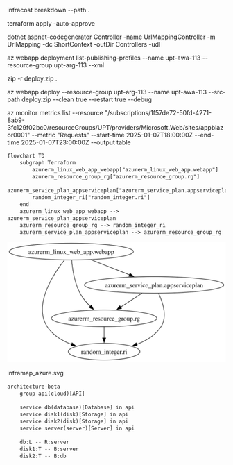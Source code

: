 infracost breakdown --path .

terraform apply -auto-approve

dotnet aspnet-codegenerator Controller -name UrlMappingController -m UrlMapping -dc ShortContext -outDir Controllers -udl

az webapp deployment list-publishing-profiles --name upt-awa-113 --resource-group upt-arg-113 --xml


zip -r deploy.zip .

az webapp deploy --resource-group upt-arg-113 --name upt-awa-113 --src-path deploy.zip --clean true --restart true --debug


az monitor metrics list --resource "/subscriptions/1f57de72-50fd-4271-8ab9-3fc129f02bc0/resourceGroups/UPT/providers/Microsoft.Web/sites/appblazor0001" --metric "Requests" --start-time 2025-01-07T18:00:00Z --end-time 2025-01-07T23:00:00Z --output table


```mermaid
flowchart TD
    subgraph Terraform
        azurerm_linux_web_app_webapp["azurerm_linux_web_app.webapp"]
        azurerm_resource_group_rg["azurerm_resource_group.rg"]
        azurerm_service_plan_appserviceplan["azurerm_service_plan.appserviceplan"]
        random_integer_ri["random_integer.ri"]
    end
    azurerm_linux_web_app_webapp --> azurerm_service_plan_appserviceplan
    azurerm_resource_group_rg --> random_integer_ri
    azurerm_service_plan_appserviceplan --> azurerm_resource_group_rg
```

![Alt text](./inframap_azure.svg)

inframap_azure.svg

```mermaid
architecture-beta
    group api(cloud)[API]

    service db(database)[Database] in api
    service disk1(disk)[Storage] in api
    service disk2(disk)[Storage] in api
    service server(server)[Server] in api

    db:L -- R:server
    disk1:T -- B:server
    disk2:T -- B:db
```
